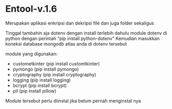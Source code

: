 # Entool-v.1.6

Merupakan aplikasi enkripsi dan dekripsi file dan juga folder sekaligus

Tinggal tambahin aja dotenv dengan install terlebih dahulu module dotenv di python dengan perintah
"pip install python-dotenv"
Kemudian masukkan koneksi database mongodb atlas anda di dotenv tersebut

module yang digunakan:
- custometkinter (pip install customtkinter)
- pymongo (pip install pymongo)
- cryptography (pip install cryptography)
- logging (pip install logging)
- bcrypt (pip install bcrypt)
- pil (pip install pillow)

Module tersebut perlu diinstal jika belum pernah menginstal nya
